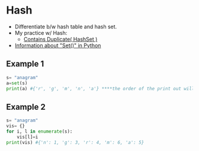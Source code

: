 # Hash

* Differentiate b/w hash table and hash set.
* My practice w/ Hash:
  * [Contains Duplicate( HashSet )](https://github.com/tingyuyang/python_lc/blob/master/Easy/217.%20Contains%20Duplicate.py)
* [Information about "Set()" in Python](http://www.learnpython.org/en/Sets)

## Example 1
```python 
s= "anagram"
a=set(s)
print(a) #{'r', 'g', 'm', 'n', 'a'} ****the order of the print out will be different each time!!
```
## Example 2
```python
s= "anagram"
vis= {}
for i, l in enumerate(s):
	vis[l]=i 
print(vis) #{'n': 1, 'g': 3, 'r': 4, 'm': 6, 'a': 5}
```

